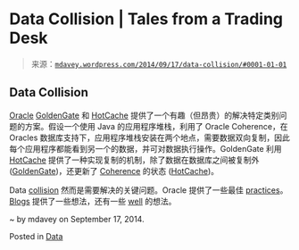 <!--yml

category: 未分类

date: 2024-05-18 05:46:24

-->

# Data Collision | Tales from a Trading Desk

> 来源：[`mdavey.wordpress.com/2014/09/17/data-collision/#0001-01-01`](https://mdavey.wordpress.com/2014/09/17/data-collision/#0001-01-01)

## Data Collision

[Oracle](http://www.oracle.com/uk/products/middleware/cloud-app-foundation/coherence/overview/index.html) [GoldenGate](http://www.oracle.com/us/products/middleware/data-integration/goldengate/overview/index.html) 和 [HotCache](http://www.slideshare.net/OracleCoherence/coherence-goldengate-hotcache) 提供了一个有趣（但昂贵）的解决特定类别问题的方案。假设一个使用 Java 的应用程序堆栈，利用了 Oracle Coherence，在 Oracles 数据库支持下，应用程序堆栈安装在两个地点，需要数据双向复制，因此每个应用程序都能看到另一个的数据，并可对数据执行操作。GoldenGate 利用 [HotCache](http://www.oracle.com/technetwork/middleware/coherence/learnmore/hotcache-tutorial-2193398.pdf) 提供了一种实现复制的机制，除了数据在数据库之间被复制外 ([GoldenGate](http://www.oracle.com/us/products/middleware/data-integration/oracle-goldengate-realtime-access-2031152.pdf))，还更新了 [Coherence](http://coherence.oracle.com/download/attachments/16908294/Coherence+GoldenGate+Adapter.pdf) 的状态 ([HotCache](http://www.slideshare.net/OracleMKTPR20/01-coherence-golden-gate-technical-overview))。

Data [collision](http://docs.oracle.com/goldengate/1212/gg-winux/GWUAD/conflict_resolution.htm) 然而是需要解决的关键问题。Oracle 提供了一些最佳 [practices](http://www.oracle.com/technetwork/middleware/gg-activeactive-11-2009-159996.pdf)。 [Blogs](http://gavinsoorma.com/2013/04/goldengate-active-active-replication-with-conflict-detection-and-resolution-cdr-part-2/) 提供了一些想法，还有一些 [well](http://www.dba-oracle.com/t_goldengate_built_in_conflict_detection.htm) 的想法。

~ by mdavey on September 17, 2014.

Posted in [Data](https://mdavey.wordpress.com/category/data/)
